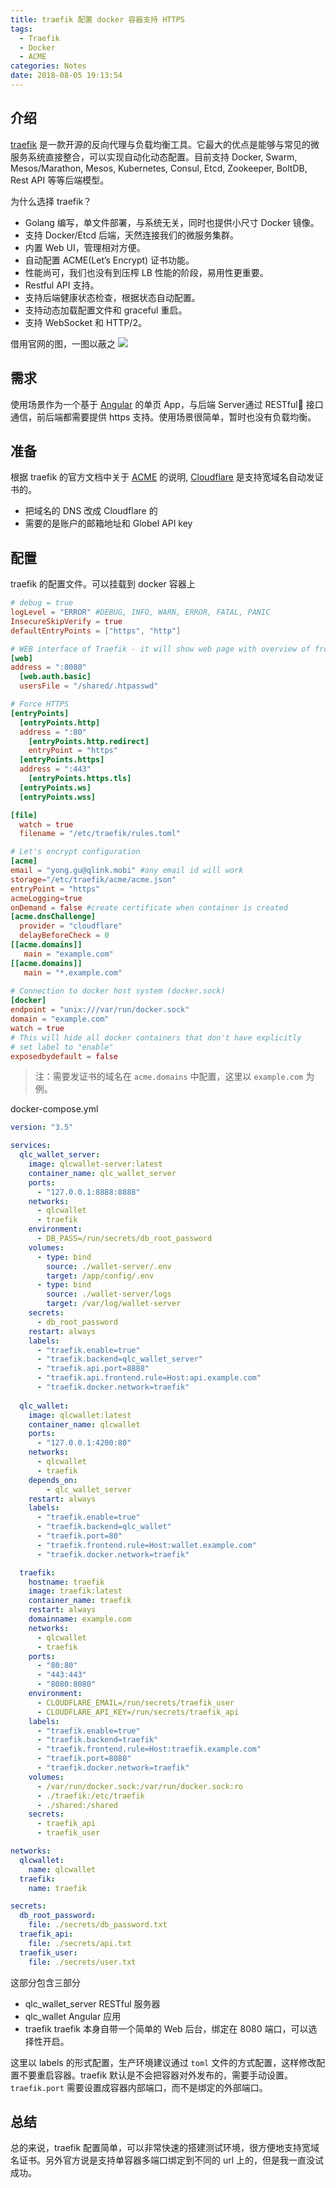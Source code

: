 ```yaml
---
title: traefik 配置 docker 容器支持 HTTPS
tags:
  - Traefik
  - Docker
  - ACME
categories: Notes
date: 2018-08-05 19:13:54
---
```



## 介绍

[traefik](https://traefik.io/) 是一款开源的反向代理与负载均衡工具。它最大的优点是能够与常见的微服务系统直接整合，可以实现自动化动态配置。目前支持 Docker, Swarm, Mesos/Marathon, Mesos, Kubernetes, Consul, Etcd, Zookeeper, BoltDB, Rest API 等等后端模型。

为什么选择 traefik？

- Golang 编写，单文件部署，与系统无关，同时也提供小尺寸 Docker 镜像。
- 支持 Docker/Etcd 后端，天然连接我们的微服务集群。
- 内置 Web UI，管理相对方便。
- 自动配置 ACME(Let’s Encrypt) 证书功能。
- 性能尚可，我们也没有到压榨 LB 性能的阶段，易用性更重要。
- Restful API 支持。
- 支持后端健康状态检查，根据状态自动配置。
- 支持动态加载配置文件和 graceful 重启。
- 支持 WebSocket 和 HTTP/2。

借用官网的图，一图以蔽之
![](traefik_architecture.png)

<!-- more -->
## 需求

使用场景作为一个基于 [Angular](https://angular.io/) 的单页 App，与后端 Server通过 RESTful 接口通信，前后端都需要提供 https 支持。使用场景很简单，暂时也没有负载均衡。

## 准备

根据 traefik 的官方文档中关于 [ACME](https://docs.traefik.io/configuration/acme/) 的说明, [Cloudflare](https://www.cloudflare.com/) 是支持宽域名自动发证书的。

- 把域名的 DNS 改成 Cloudflare 的
- 需要的是账户的邮箱地址和 Globel API key

## 配置

traefik 的配置文件。可以挂载到 docker 容器上

```toml
# debug = true
logLevel = "ERROR" #DEBUG, INFO, WARN, ERROR, FATAL, PANIC
InsecureSkipVerify = true 
defaultEntryPoints = ["https", "http"]

# WEB interface of Traefik - it will show web page with overview of frontend and backend configurations 
[web]
address = ":8080"
  [web.auth.basic]
  usersFile = "/shared/.htpasswd"

# Force HTTPS
[entryPoints]
  [entryPoints.http]
  address = ":80"
    [entryPoints.http.redirect]
    entryPoint = "https"
  [entryPoints.https]
  address = ":443"
    [entryPoints.https.tls]
  [entryPoints.ws]
  [entryPoints.wss]

[file]
  watch = true
  filename = "/etc/traefik/rules.toml"

# Let's encrypt configuration
[acme]
email = "yong.gu@qlink.mobi" #any email id will work
storage="/etc/traefik/acme/acme.json"
entryPoint = "https"
acmeLogging=true 
onDemand = false #create certificate when container is created
[acme.dnsChallenge]
  provider = "cloudflare"
  delayBeforeCheck = 0
[[acme.domains]]
   main = "example.com"
[[acme.domains]]
   main = "*.example.com"
   
# Connection to docker host system (docker.sock)
[docker]
endpoint = "unix:///var/run/docker.sock"
domain = "example.com"
watch = true
# This will hide all docker containers that don't have explicitly  
# set label to "enable"
exposedbydefault = false
```
> 注：需要发证书的域名在 `acme.domains` 中配置，这里以 `example.com` 为例。

docker-compose.yml
```yml
version: "3.5"

services:
  qlc_wallet_server:
    image: qlcwallet-server:latest
    container_name: qlc_wallet_server
    ports:
      - "127.0.0.1:8888:8888"
    networks:
      - qlcwallet
      - traefik
    environment:
      - DB_PASS=/run/secrets/db_root_password
    volumes:
      - type: bind
        source: ./wallet-server/.env
        target: /app/config/.env
      - type: bind
        source: ./wallet-server/logs
        target: /var/log/wallet-server
    secrets:
      - db_root_password
    restart: always
    labels:
      - "traefik.enable=true"
      - "traefik.backend=qlc_wallet_server"
      - "traefik.api.port=8888"
      - "traefik.api.frontend.rule=Host:api.example.com" 
      - "traefik.docker.network=traefik"
  
  qlc_wallet:
    image: qlcwallet:latest
    container_name: qlcwallet
    ports:
      - "127.0.0.1:4200:80"
    networks:
      - qlcwallet
      - traefik
    depends_on: 
        - qlc_wallet_server
    restart: always
    labels:
      - "traefik.enable=true"
      - "traefik.backend=qlc_wallet"
      - "traefik.port=80"
      - "traefik.frontend.rule=Host:wallet.example.com"  
      - "traefik.docker.network=traefik"

  traefik:
    hostname: traefik
    image: traefik:latest
    container_name: traefik
    restart: always
    domainname: example.com
    networks:
      - qlcwallet
      - traefik
    ports:
      - "80:80"
      - "443:443"
      - "8080:8080"
    environment:
      - CLOUDFLARE_EMAIL=/run/secrets/traefik_user
      - CLOUDFLARE_API_KEY=/run/secrets/traefik_api
    labels:
      - "traefik.enable=true"
      - "traefik.backend=traefik"
      - "traefik.frontend.rule=Host:traefik.example.com"  
      - "traefik.port=8080"
      - "traefik.docker.network=traefik"
    volumes:
      - /var/run/docker.sock:/var/run/docker.sock:ro
      - ./traefik:/etc/traefik
      - ./shared:/shared
    secrets:
      - traefik_api
      - traefik_user

networks:
  qlcwallet:
    name: qlcwallet
  traefik:
    name: traefik

secrets:
  db_root_password:
    file: ./secrets/db_password.txt
  traefik_api:
    file: ./secrets/api.txt
  traefik_user:
    file: ./secrets/user.txt
```

这部分包含三部分
- qlc_wallet_server RESTful 服务器
- qlc_wallet Angular 应用
- traefik traefik 本身自带一个简单的 Web 后台，绑定在 8080 端口，可以选择性开启。

这里以 labels 的形式配置，生产环境建议通过 `toml` 文件的方式配置，这样修改配置不要重启容器。traefik 默认是不会把容器对外发布的，需要手动设置。`traefik.port` 需要设置成容器内部端口，而不是绑定的外部端口。 

## 总结

总的来说，traefik 配置简单，可以非常快速的搭建测试环境，很方便地支持宽域名证书。另外官方说是支持单容器多端口绑定到不同的 url 上的，但是我一直没试成功。